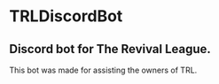 # TRLDiscordBot
## Discord bot for The Revival League.

This bot was made for assisting the owners of TRL.
